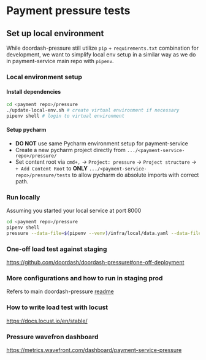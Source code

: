 # Payment pressure tests
## Set up local environment
While doordash-pressure still utilize `pip` + `requirements.txt` combination for development, we want to simplify local env setup in a similar way as we do in payment-service main repo with `pipenv`.

### Local environment setup

#### Install dependencies
```bash
cd <payment repo>/pressure
./update-local-env.sh # create virtual environment if necessary
pipenv shell # login to virtual environment
```
#### Setup pycharm
- **DO NOT** use same Pycharm environment setup for payment-service
- Create a new pycharm project directly from `.../<payment-service-repo>/pressure/`
- Set content root via `cmd+,` -> `Project: pressure` -> `Project structure` -> `+ Add Content Root` to **ONLY**  `.../<payment-service-repo>/pressure/tests` to allow pycharm do absolute imports with correct path.

### Run locally

Assuming you started your local service at port 8000


```bash
cd <payment repo>/pressure
pipenv shell
pressure --data-file=$(pipenv --venv)/infra/local/data.yaml --data-file=infra/local/data.yaml --locust-args="--host http://localhost:8000 -f tests/locustfile.py --csv=report --no-web -c 1000 -r 100 --run-time 5m"
```

### One-off load test against staging
https://github.com/doordash/doordash-pressure#one-off-deployment

### More configurations and how to run in staging prod
Refers to main doordash-pressure [readme](https://github.com/doordash/doordash-pressure/blob/master/README.md)

### How to write load test with locust
https://docs.locust.io/en/stable/

### Pressure wavefron dashboard
https://metrics.wavefront.com/dashboard/payment-service-pressure

